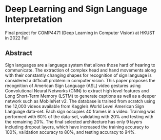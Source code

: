 # Deep Learning and Sign Language Interpretation
Final project for COMP4471 (Deep Learning in Computer Vision) at HKUST in 2022 Fall

## Abstract
Sign languages are a language system that allows those hard of hearing to communicate. The extraction of complex head and hand movements along with their constantly changing shapes for recognition of sign language is considered a difficult problem in computer vision. This paper proposes the recognition of American Sign Language (ASL) video gestures using Convolutional Neural Networks (CNN) to extract high level features and Long Short-Term Memory (LSTM) to generate captions as well as a deeper network such as MobileNet v2. The database is trained from scratch using the 12,000 videos available from Kaggle’s World Level American Sign Language data-set. Each sign occupies 40 frames in a video. Training was performed with 60% of the data-set, validating with 20% and testing with the remaining 20%. The final selected architecture has only 9 layers including dropout layers, which have increased the training accuracy to 100%, validation accuracy to 80%, and testing accuracy to 94%.
